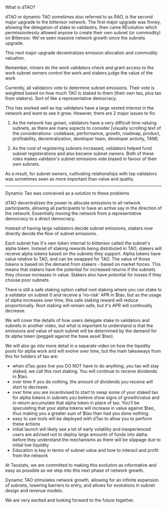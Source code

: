What is dTAO?

dTAO or dynamic TAO sometimes also referred to as RAO, is the second major upgrade to the bittensor network.  The first major upgrade was finney, allowing the delegation of stake to validaotrs, then came REvolution which permissionlessly allowed anyone to create their own subnet (or commodity) on Bittensor.  We've seen massive network growth since the subnets upgrade.

This next major upgrade decentralizes emission allocation and commodity valuation.

Remember,
miners do the work
validators check and grant access to the work
subnet owners control the work
and stakers judge the value of the work

Currently, all validators vote to determine subnet emissions.  Their vote is weighted based on how much TAO is staked to them (their own tao, plus tao from stakers).  Sort of like a representative democracy.

This has worked well as top validators have a large vested interest in the network and want to see it grow.  However, there are 2 major issues to fix:

1. As the network has grown, validators have a very difficult time valuing subnets, as there are many aspects to consider [visually scrolling text of the considerations- codebase, performance, growth, roadmap, product, profitability, decentralization, developer team, developer activity, TAM].

2. As the cost of registering subnets increased, validators helped fund subnet registerations and also became subnet owners.  Both of these roles makes validator's subnet emissions vote biased in favour of their own subnets.

As a result, for subnet owners, cultivating relationships with top validators was sometimes seen as more important than value and quality.

-------------------------------

Dynamic Tao was conceived as a solution to these problems

dTAO decentralizes the power to allocate emissions to all network participants, allowing all participants to have an active say in the direction of the network.  Essentially moving the network from a representative democracy to a direct democracy.

Instead of having large validators decide subnet emissions, stakers now directly decide the flow of subnet emissions.

Each subnet has it's own token internal to bittensor called the subnet's alpha token.  Instead of staking rewards being distributed in TAO, stakers will receive alpha tokens based on the subnets they support.  Alpha tokens have value relative to TAO, and can be swapped for TAO.  The value of those tokens is based on the demand from stakers - based on market forces.  This means that stakers have the potential for increased returns if the subnets they choose increases in value.  Stakers also have potential for losses if they choose poor subnets.

There is still a safe staking option called root staking where you can stake to a validator on subnet 0 and receive a 'no-risk' APR in $tao, but as the usage of alpha increases over time, this safe staking reward will reduce proportionally. Root staking will remain safe, but it's APR will continually decrease.

We will cover the details of how users delegate stake to validators and subnets in another video, but what is important to understand is that the emissions and value of each subnet will be determined by the demand for its alpha token (pegged against the base asset $tao).

We will also go into more detail in a separate video on how the liquidity pools for alpha work and will evolve over time, but the main takeaways from this for holders of tao are:

- when dTao goes live you DO NOT have to do anything, you tao will stay staked, we call this root staking.  You will continue to receive dividends in $tao.
- over time if you do nothing, the amount of dividends you receive will start to decrease.
- over time you are incentivised to start to swap some of your staked tao for alpha tokens in subnets you believe show signs of growth/value and in return accumulate that alpha token in place of tao.  You'll be speculating that your alpha tokens will increase in value against $tao, thus making you a greater sum of $tao than had you done nothing.
- easy to use tools will be deployed with dTao to allow you to perform these actions
- initial launch will likely see a lot of early volatility and inexperienced users are advised not to deploy large amounts of funds into alpha before they understand the mechanisms as there will be slippage due to initial low liquidity
- Education is key in terms of subnet value and how to interact and profit from the network

At Taostats, we are committed to making this evolution as informative and easy as possible as we step into this next phase of network growth.

Dynamic TAO stimulates network growth, allowing for an infinite expansion of subnets, lowering barriers to entry, and allows for evolutions in subnet design and revenue models.

We are very excited and looking forward to the future together.


